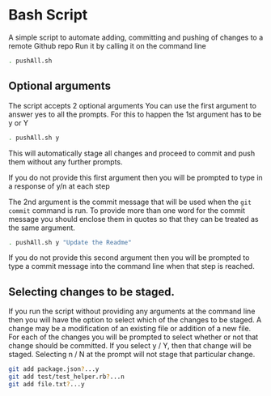 # Bash Script

A simple script to automate adding, committing and pushing of changes to a remote Github repo
Run it by calling it on the command line

```bash
. pushAll.sh
```

## Optional arguments
The script accepts 2 optional arguments
You can use the first argument to answer yes to all the prompts. For this to happen the 1st argument has to be y or Y
```bash
. pushAll.sh y
```
This will automatically stage all changes and proceed to commit and push them without any further prompts.

If you do not provide this first argument then you will be prompted to type in a response of y/n at each step

The 2nd argument is the commit message that will be used when the `git commit` command is run.
To provide more than one word for the commit message you should enclose them in quotes so that they can be treated as the
same argument.

```bash
. pushAll.sh y "Update the Readme"
```

If you do not provide this second argument then you will be prompted to type a commit message into the command line when that
step is reached.

## Selecting changes to be staged.
If you run the script without providing any arguments at the command line then you will have the option to select which of the changes to be staged.
A change may be a modification of an existing file or addition of a new file.
For each of the changes you will be prompted to select whether or not that change should be committed.
If you select y / Y, then that change will be staged. Selecting n / N at the prompt will not stage that particular change.

```bash
git add package.json?...y
git add test/test_helper.rb?...n
git add file.txt?...y
```
